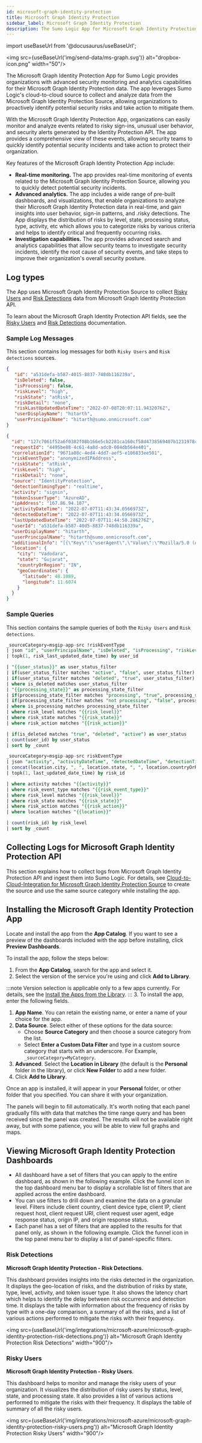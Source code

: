 ```yaml
---
id: microsoft-graph-identity-protection
title: Microsoft Graph Identity Protection
sidebar_label: Microsoft Graph Identity Protection
description: The Sumo Logic App for Microsoft Graph Identity Protection provides organizations with advanced security monitoring and analytics capabilities for their Microsoft Graph Identity Protection data.
---
```


import useBaseUrl from '@docusaurus/useBaseUrl';

<img src={useBaseUrl('img/send-data/ms-graph.svg')} alt="dropbox-icon.png" width="50"/>

The Microsoft Graph Identity Protection App for Sumo Logic provides organizations with advanced security monitoring and analytics capabilities for their Microsoft Graph Identity Protection data. The app leverages Sumo Logic's cloud-to-cloud source to collect and analyze data from the Microsoft Graph Identity Protection Source, allowing organizations to proactively identify potential security risks and take action to mitigate them.

With the Microsoft Graph Identity Protection App, organizations can easily monitor and analyze events related to risky sign-ins, unusual user behavior, and security alerts generated by the Identity Protection API. The app provides a comprehensive view of these events, allowing security teams to quickly identify potential security incidents and take action to protect their organization.

Key features of the Microsoft Graph Identity Protection App include:

* **Real-time monitoring.** The app provides real-time monitoring of events related to the Microsoft Graph Identity Protection Source, allowing you to quickly detect potential security incidents.
* **Advanced analytics.** The app includes a wide range of pre-built dashboards, and visualizations, that enable organizations to analyze their Microsoft Graph Identity Protection data in real-time, and gain insights into user behavior, sign-in patterns, and .risky detections. The App displays the distribution of risks by level, state, processing status, type, activity, etc which allows you to categorize risks by various criteria and helps to identify critical and frequently occurring risks.
* **Investigation capabilities.** The app provides advanced search and analytics capabilities that allow security teams to investigate security incidents, identify the root cause of security events, and take steps to improve their organization's overall security posture.

## Log types

The App uses Microsoft Graph Identity Protection Source to collect [Risky Users](https://docs.microsoft.com/en-us/graph/api/riskyuser-list?view=graph-rest-1.0) and [Risk Detections](https://docs.microsoft.com/en-us/graph/api/riskdetection-list?view=graph-rest-1.0) data from Microsoft Graph Identity Protection API. 

To learn about the Microsoft Graph Identity Protection API fields, see the [Risky Users](https://learn.microsoft.com/en-us/graph/api/resources/riskyuser?view=graph-rest-1.0#properties) and [Risk Detections](https://learn.microsoft.com/en-us/graph/api/resources/riskdetection?view=graph-rest-1.0#properties) documentation. 

### Sample Log Messages

This section contains log messages for both `Risky Users` and `Risk detections` sources.


```json title="Risky Users Log"
{
   "id": "a531defa-b587-4015-8837-748db116239a",
   "isDeleted": false,
   "isProcessing": false,
   "riskLevel": "high",
   "riskState": "atRisk",
   "riskDetail": "none",
   "riskLastUpdatedDateTime": "2022-07-08T20:07:11.9432076Z",
   "userDisplayName": "hitarth",
   "userPrincipalName": "hitarth@sumo.onmicrosoft.com"
}
```


```json title="Risk detections Log"
{
  "id": "127c7061f52a6f0302f08b166e5cb2281ca160cf58d4738569407b1231978490",
  "requestId": "4495be88-4c61-4a8d-adc0-084db564e401",
  "correlationId": "9671a08c-4ed4-4dd7-aef5-e106833ee501",
  "riskEventType": "anonymizedIPAddress",
  "riskState": "atRisk",
  "riskLevel": "high",
  "riskDetail": "none",
  "source": "IdentityProtection",
  "detectionTimingType": "realtime",
  "activity": "signin",
  "tokenIssuerType": "AzureAD",
  "ipAddress": "167.86.94.107",
  "activityDateTime": "2022-07-07T11:43:34.0566973Z",
  "detectedDateTime": "2022-07-07T11:43:34.0566973Z",
  "lastUpdatedDateTime": "2022-07-07T11:44:50.286276Z",
  "userId": "a531defa-b587-40d5-8837-748db116339a",
  "userDisplayName": "hitarth",
  "userPrincipalName": "hitarth@sumo.onmicrosoft.com",
  "additionalInfo": "[{\"Key\":\"userAgent\",\"Value\":\"Mozilla/5.0 (Android 9; Mobile; rv:78.0) Gecko/78.0 Firefox/78.0\"}]",
  "location": {
    "city": "Vadodara",
    "state": "Gujarat",
    "countryOrRegion": "IN",
    "geoCoordinates": {
      "latitude": 48.1089,
      "longitude": 11.6074
    }
  }
}
```

### Sample Queries

This section contains the sample queries of both the `Risky Users` and `Risk detections`.

```sql title="Risky Users by Status"
_sourceCategory=msgip-app-src !riskEventType 
| json "id", "userPrincipalName", "isDeleted", "isProcessing", "riskLevel", "riskState", "riskDetail", "riskLastUpdatedDateTime" as user_id, user, is_deleted, is_processing, risk_level, risk_state, risk_action, risk_last_updated_date_time nodrop
| topk(1, risk_last_updated_date_time) by user_id 

| "{{user_status}}" as user_status_filter
| if(user_status_filter matches "active", "false", user_status_filter) as user_status_filter
| if(user_status_filter matches "deleted", "true", user_status_filter) as user_status_filter
| where is_deleted matches user_status_filter
| "{{processing_state}}" as processing_state_filter
| if(processing_state_filter matches "processing", "true", processing_state_filter) as processing_state_filter
| if(processing_state_filter matches "not processing", "false", processing_state_filter) as processing_state_filter
| where is_processing matches processing_state_filter
| where risk_level matches "{{risk_level}}"
| where risk_state matches "{{risk_state}}"
| where risk_action matches "{{risk_action}}"

| if(is_deleted matches "true", "deleted", "active") as user_status
| count(user_id) by user_status
| sort by _count
```

```sql title="Risk by Level"
_sourceCategory=msgip-app-src riskEventType 
| json "activity", "activityDateTime", "detectedDateTime", "detectionTimingType", "id", "ipAddress", "lastUpdatedDateTime", "location", "location.geoCoordinates.latitude", "location.geoCoordinates.longitude", "riskDetail", "riskEventType", "riskLevel", "riskState", "source", "tokenIssuerType", "userPrincipalName", "userId" as activity, activity_date_time, detected_date_time, detection_timing_type, risk_id, ip_address, last_updated_date_time, location, latitude, longitude, risk_action, risk_event_type, risk_level, risk_state, source, token_issuer_type, user, user_id nodrop
| concat(location.city, ", ", location.state, ", ", location.countryOrRegion) as location
| topk(1, last_updated_date_time) by risk_id 

| where activity matches "{{activity}}"
| where risk_event_type matches "{{risk_event_type}}"
| where risk_level matches "{{risk_level}}"
| where risk_state matches "{{risk_state}}"
| where risk_action matches "{{risk_action}}"
| where location matches "{{location}}"

| count(risk_id) by risk_level
| sort by _count
```

## Collecting Logs for Microsoft Graph Identity Protection API

This section explains how to collect logs from Microsoft Graph Identity Protection API and ingest them into Sumo Logic. For details, see [Cloud-to-Cloud-Integration for Microsoft Graph Identity Protection Source](/docs/send-data/hosted-collectors/cloud-to-cloud-integration-framework/ms-graph-identity-protection-source/) to create the source and use the same source category while installing the app.

## Installing the Microsoft Graph Identity Protection App

Locate and install the app from the **App Catalog**. If you want to see a preview of the dashboards included with the app before installing, click **Preview Dashboards**.

To install the app, follow the steps below:
1. From the **App Catalog**, search for the app and select it.
2. Select the version of the service you're using and click **Add to Library**.

:::note
Version selection is applicable only to a few apps currently. For details, see the [Install the Apps from the Library](/docs/get-started/apps-integrations#install-apps-from-the-library).
:::
3. To install the app, enter the following fields.
   1. **App Name**. You can retain the existing name, or enter a name of your choice for the app.
   2. **Data Source**. Select either of these options for the data source:
      * Choose **Source Category** and then choose a source category from the list.
      * Select **Enter a Custom Data Filter** and type in a custom source category that starts with an underscore. For Example, `_sourceCategory=MyCategory`.
   3. **Advanced**. Select the **Location in Library** (the default is the **Personal** folder in the library), or click **New Folder** to add a new folder.
4. Click **Add to Library**.

Once an app is installed, it will appear in your **Personal** folder, or other folder that you specified. You can share it with your organization.

The panels will begin to fill automatically. It's worth noting that each panel gradually fills with data that matches the time range query and has been received since the panel was created. The results will not be available right away, but with some patience, you will be able to view full graphs and maps.

## Viewing Microsoft Graph Identity Protection Dashboards

* All dashboard have a set of filters that you can apply to the entire dashboard, as shown in the following example. Click the funnel icon in the top dashboard menu bar to display a scrollable list of filters that are applied across the entire dashboard.
* You can use filters to drill down and examine the data on a granular level. Filters include client country, client device type, client IP, client request host, client request URI, client request user agent, edge response status, origin IP, and origin response status.
* Each panel has a set of filters that are applied to the results for that panel only, as shown in the following example. Click the funnel icon in the top panel menu bar to display a list of panel-specific filters.

### Risk Detections

**Microsoft Graph Identity Protection - Risk Detections**.

This dashboard provides insights into the risks detected in the organization. It displays the geo-location of risks, and the distribution of risks by state, type, level, activity, and token issuer type. It also shows the latency chart which helps to identify the delay between risk occurrence and detection time. It displays the table with information about the frequency of risks by type with a one-day comparison, a summary of all the risks, and a list of various actions performed to mitigate the risks with their frequency. 

<img src={useBaseUrl('img/integrations/microsoft-azure/microsoft-graph-identity-protection-risk-detections.png')} alt="Microsoft Graph Identity Protection Risk Detections" width="900"/>

### Risky Users

**Microsoft Graph Identity Protection - Risky Users**.

This dashboard helps to monitor and manage the risky users of your organization. It visualizes the distribution of risky users by status, level, state, and processing state. It also provides a list of various actions performed to mitigate the risks with their frequency. It displays the table of summary of all the risky users. 

<img src={useBaseUrl('img/integrations/microsoft-azure/microsoft-graph-identity-protection-risky-users.png')} alt="Microsoft Graph Identity Protection Risky Users" width="900"/>